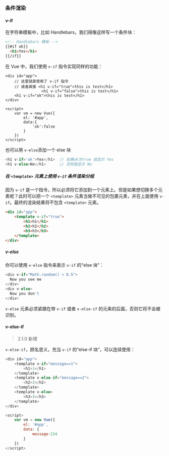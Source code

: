 ### 条件渲染

#### v-if

在字符串模板中，比如 Handlebars，我们得像这样写一个条件块： 

```html
<!-- Handlebars 模板 -->
{{#if ok}}
  <h1>Yes</h1>
{{/if}}
```

在 Vue 中，我们使用 `v-if` 指令实现同样的功能： 

```
<div id="app">
	// 这里就是使用了 v-if 指令   
	// 或者直接 <h1 v-if="true">this is test</h1> 
				<h1 v-if="false">this is test</h1> 
    <h1 v-if="ok">this is test</h1>   
</div>

<script>
    var vm = new Vue({
        el: '#app',
        data:{
            'ok':false
        }
    })
</script>
```

也可以用 `v-else`添加一个 else 块

```javascript
<h1 v-if='ok'>Yes</h1>  // 如果ok为true 就显示 Yes
<h1 v-else>No</h1>      // 否则就显示 No
```

##### 在 `<template>` 元素上使用 `v-if` 条件渲染分组

因为 `v-if` 是一个指令，所以必须将它添加到一个元素上。但是如果想切换多个元素呢？此时可以把一个 `<template>` 元素当做不可见的包裹元素，并在上面使用 `v-if`。最终的渲染结果将不包含 `<template>` 元素。 

```html
<div id="app">
    <template v-if="true">
        <h1>h1</h1>
        <h2>h2</h2>
        <h3>h3</h3>
    </template>
</div>
```

##### v-else

你可以使用 `v-else` 指令来表示 `v-if` 的“else 块”： 

```javascript
<div v-if="Math.random() > 0.5">
  Now you see me
</div>
<div v-else>
  Now you don't
</div>
```

`v-else` 元素必须紧跟在带 `v-if` 或者 `v-else-if` 的元素的后面，否则它将不会被识别。 



#### v-else-if

> 2.1.0 新增 

`v-else-if`，顾名思义，充当 `v-if` 的“else-if 块”，可以连续使用： 

```javascript
<div id="app">
    <template v-if="message==1">
        <h1>1</h1>
    </template>
    <template v-else-if="message==2">
        <h2>2</h2>
    </template>
    <template v-else>
        <h3>3</h3>
    </template>
</div>

<script>
    var vm = new Vue({
        el: '#app',
        data: {
            message:234
        }
    })
</script>
```



